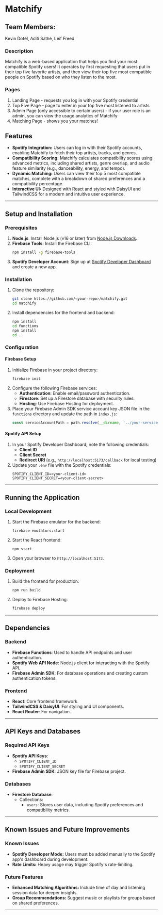 # Matchify

## Team Members:
Kevin Dotel, Aditi Sathe, Leif Freed

### Description 
Matchify is a web-based application that helps you find your most compatible Spotify users! It operates by first requesting that users put in their top five favorite artists, and then view their top five most compatible people on Spotify based on who they listen to the most. 

### Pages 
1. Landing Page - requests you log in with your Spotify credential
2. Top Five Page - page to enter in your top five most listened to artists
3. Admin Page (only accessible to certain users)  - if your user role is an admin, you can view the usage analytics of Matchify
4. Matching Page - shows you your matches!

## Features

- **Spotify Integration:** Users can log in with their Spotify accounts, enabling Matchify to fetch their top artists, tracks, and genres.
- **Compatibility Scoring:** Matchify calculates compatibility scores using advanced metrics, including shared artists, genre overlap, and audio feature similarity (e.g., danceability, energy, and tempo).
- **Dynamic Matching:** Users can view their top 5 most compatible matches, complete with a breakdown of shared preferences and a compatibility percentage.
- **Interactive UI:** Designed with React and styled with DaisyUI and TailwindCSS for a modern and intuitive user experience.

---

## Setup and Installation

### Prerequisites
1. **Node.js**: Install Node.js (v16 or later) from [Node.js Downloads](https://nodejs.org/).
2. **Firebase Tools**: Install the Firebase CLI:
   ```bash
   npm install -g firebase-tools
   ```
3. **Spotify Developer Account**: Sign up at [Spotify Developer Dashboard](https://developer.spotify.com/dashboard/) and create a new app.

### Installation
1. Clone the repository:
   ```bash
   git clone https://github.com/<your-repo>/matchify.git
   cd matchify
   ```
2. Install dependencies for the frontend and backend:
   ```bash
   npm install
   cd functions
   npm install
   cd ..
   ```

### Configuration

#### Firebase Setup
1. Initialize Firebase in your project directory:
   ```bash
   firebase init
   ```
2. Configure the following Firebase services:
   - **Authentication**: Enable email/password authentication.
   - **Firestore**: Set up a Firestore database with security rules.
   - **Hosting**: Use Firebase Hosting for deployment.
3. Place your Firebase Admin SDK service account key JSON file in the `functions` directory and update the path in `index.js`:
   ```javascript
   const serviceAccountPath = path.resolve(__dirname, '../your-service-account.json');
   ```

#### Spotify API Setup
1. In your Spotify Developer Dashboard, note the following credentials:
   - **Client ID**
   - **Client Secret**
   - **Redirect URI** (e.g., `http://localhost:5173/callback` for local testing)
2. Update your `.env` file with the Spotify credentials:
   ```plaintext
   SPOTIFY_CLIENT_ID=<your-client-id>
   SPOTIFY_CLIENT_SECRET=<your-client-secret>
   ```

---

## Running the Application

### Local Development
1. Start the Firebase emulator for the backend:
   ```bash
   firebase emulators:start
   ```
2. Start the React frontend:
   ```bash
   npm start
   ```
3. Open your browser to `http://localhost:5173`.

### Deployment
1. Build the frontend for production:
   ```bash
   npm run build
   ```
2. Deploy to Firebase Hosting:
   ```bash
   firebase deploy
   ```

---

## Dependencies

### Backend
- **Firebase Functions**: Used to handle API endpoints and user authentication.
- **Spotify Web API Node**: Node.js client for interacting with the Spotify API.
- **Firebase Admin SDK**: For database operations and creating custom authentication tokens.

### Frontend
- **React**: Core frontend framework.
- **TailwindCSS & DaisyUI**: For styling and UI components.
- **React Router**: For navigation.

---

## API Keys and Databases

### Required API Keys
- **Spotify API Keys**: 
  - `SPOTIFY_CLIENT_ID`
  - `SPOTIFY_CLIENT_SECRET`
- **Firebase Admin SDK**: JSON key file for Firebase project.

### Databases
- **Firestore Database**:
  - Collections:
    - `users`: Stores user data, including Spotify preferences and compatibility metrics.

---

## Known Issues and Future Improvements

### Known Issues
- **Spotify Developer Mode:** Users must be added manually to the Spotify app's dashboard during development.
- **Rate Limits:** Heavy usage may trigger Spotify's rate-limiting.

### Future Features
- **Enhanced Matching Algorithms:** Include time of day and listening session data for deeper insights.
- **Group Recommendations:** Suggest music or playlists for groups based on shared preferences.

---

